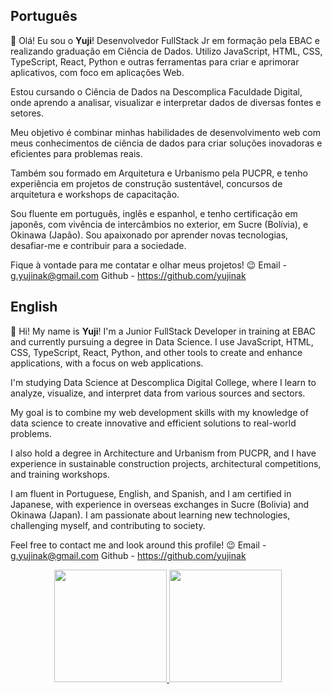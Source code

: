 ## Português
👋 Olá! 
Eu sou o **Yuji**! Desenvolvedor FullStack Jr em formação pela EBAC e realizando graduação em Ciência de Dados. Utilizo JavaScript, HTML, CSS, TypeScript, React, Python e outras ferramentas para criar e aprimorar aplicativos, com foco em aplicações Web. 

Estou cursando o Ciência de Dados na Descomplica Faculdade Digital, onde aprendo a analisar, visualizar e interpretar dados de diversas fontes e setores. 

Meu objetivo é combinar minhas habilidades de desenvolvimento web com meus conhecimentos de ciência de dados para criar soluções inovadoras e eficientes para problemas reais. 

Também sou formado em Arquitetura e Urbanismo pela PUCPR, e tenho experiência em projetos de construção sustentável, concursos de arquitetura e workshops de capacitação. 

Sou fluente em português, inglês e espanhol, e tenho certificação em japonês, com vivência de intercâmbios no exterior, em Sucre (Bolívia), e Okinawa (Japão). Sou apaixonado por aprender novas tecnologias, desafiar-me e contribuir para a sociedade.

Fique à vontade para me contatar e olhar meus projetos! 😉
Email - g.yujinak@gmail.com
Github - https://github.com/yujinak

## English
👋 Hi! 
My name is **Yuji**! I'm a Junior FullStack Developer in training at EBAC and currently pursuing a degree in Data Science. I use JavaScript, HTML, CSS, TypeScript, React, Python, and other tools to create and enhance applications, with a focus on web applications.

I'm studying Data Science at Descomplica Digital College, where I learn to analyze, visualize, and interpret data from various sources and sectors.

My goal is to combine my web development skills with my knowledge of data science to create innovative and efficient solutions to real-world problems.

I also hold a degree in Architecture and Urbanism from PUCPR, and I have experience in sustainable construction projects, architectural competitions, and training workshops.

I am fluent in Portuguese, English, and Spanish, and I am certified in Japanese, with experience in overseas exchanges in Sucre (Bolivia) and Okinawa (Japan). I am passionate about learning new technologies, challenging myself, and contributing to society.

Feel free to contact me and look around this profile! 😉
Email - g.yujinak@gmail.com
Github - https://github.com/yujinak

<div align="center">
  <a href="https://github.com/yujinak">
  <img height="180em" src="https://github-readme-stats.vercel.app/api?username=yujinak&show_icons=true&theme=dracula&include_all_commits=true&count_private=true"/>
  <img height="180em" src="https://github-readme-stats.vercel.app/api/top-langs/?username=yujinak&layout=compact&langs_count=7&theme=dracula"/>
</div>


<!---
yujinak/yujinak is a ✨ special ✨ repository because its `README.md` (this file) appears on your GitHub profile.
You can click the Preview link to take a look at your changes.
--->
